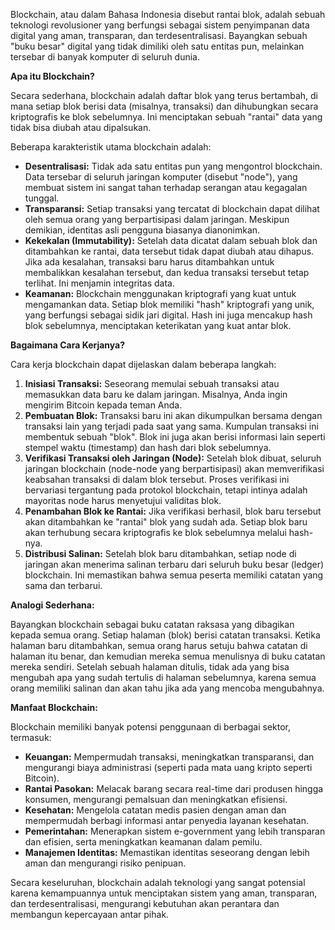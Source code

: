 Blockchain, atau dalam Bahasa Indonesia disebut rantai blok, adalah sebuah teknologi revolusioner yang berfungsi sebagai sistem penyimpanan data digital yang aman, transparan, dan terdesentralisasi. Bayangkan sebuah "buku besar" digital yang tidak dimiliki oleh satu entitas pun, melainkan tersebar di banyak komputer di seluruh dunia.

**Apa itu Blockchain?**

Secara sederhana, blockchain adalah daftar blok yang terus bertambah, di mana setiap blok berisi data (misalnya, transaksi) dan dihubungkan secara kriptografis ke blok sebelumnya. Ini menciptakan sebuah "rantai" data yang tidak bisa diubah atau dipalsukan.

Beberapa karakteristik utama blockchain adalah:

* **Desentralisasi:** Tidak ada satu entitas pun yang mengontrol blockchain. Data tersebar di seluruh jaringan komputer (disebut "node"), yang membuat sistem ini sangat tahan terhadap serangan atau kegagalan tunggal.
* **Transparansi:** Setiap transaksi yang tercatat di blockchain dapat dilihat oleh semua orang yang berpartisipasi dalam jaringan. Meskipun demikian, identitas asli pengguna biasanya dianonimkan.
* **Kekekalan (Immutability):** Setelah data dicatat dalam sebuah blok dan ditambahkan ke rantai, data tersebut tidak dapat diubah atau dihapus. Jika ada kesalahan, transaksi baru harus ditambahkan untuk membalikkan kesalahan tersebut, dan kedua transaksi tersebut tetap terlihat. Ini menjamin integritas data.
* **Keamanan:** Blockchain menggunakan kriptografi yang kuat untuk mengamankan data. Setiap blok memiliki "hash" kriptografi yang unik, yang berfungsi sebagai sidik jari digital. Hash ini juga mencakup hash blok sebelumnya, menciptakan keterikatan yang kuat antar blok.

**Bagaimana Cara Kerjanya?**

Cara kerja blockchain dapat dijelaskan dalam beberapa langkah:

1.  **Inisiasi Transaksi:** Seseorang memulai sebuah transaksi atau memasukkan data baru ke dalam jaringan. Misalnya, Anda ingin mengirim Bitcoin kepada teman Anda.
2.  **Pembuatan Blok:** Transaksi baru ini akan dikumpulkan bersama dengan transaksi lain yang terjadi pada saat yang sama. Kumpulan transaksi ini membentuk sebuah "blok". Blok ini juga akan berisi informasi lain seperti stempel waktu (timestamp) dan hash dari blok sebelumnya.
3.  **Verifikasi Transaksi oleh Jaringan (Node):** Setelah blok dibuat, seluruh jaringan blockchain (node-node yang berpartisipasi) akan memverifikasi keabsahan transaksi di dalam blok tersebut. Proses verifikasi ini bervariasi tergantung pada protokol blockchain, tetapi intinya adalah mayoritas node harus menyetujui validitas blok.
4.  **Penambahan Blok ke Rantai:** Jika verifikasi berhasil, blok baru tersebut akan ditambahkan ke "rantai" blok yang sudah ada. Setiap blok baru akan terhubung secara kriptografis ke blok sebelumnya melalui hash-nya.
5.  **Distribusi Salinan:** Setelah blok baru ditambahkan, setiap node di jaringan akan menerima salinan terbaru dari seluruh buku besar (ledger) blockchain. Ini memastikan bahwa semua peserta memiliki catatan yang sama dan terbarui.

**Analogi Sederhana:**

Bayangkan blockchain sebagai buku catatan raksasa yang dibagikan kepada semua orang. Setiap halaman (blok) berisi catatan transaksi. Ketika halaman baru ditambahkan, semua orang harus setuju bahwa catatan di halaman itu benar, dan kemudian mereka semua menulisnya di buku catatan mereka sendiri. Setelah sebuah halaman ditulis, tidak ada yang bisa mengubah apa yang sudah tertulis di halaman sebelumnya, karena semua orang memiliki salinan dan akan tahu jika ada yang mencoba mengubahnya.

**Manfaat Blockchain:**

Blockchain memiliki banyak potensi penggunaan di berbagai sektor, termasuk:

* **Keuangan:** Mempermudah transaksi, meningkatkan transparansi, dan mengurangi biaya administrasi (seperti pada mata uang kripto seperti Bitcoin).
* **Rantai Pasokan:** Melacak barang secara real-time dari produsen hingga konsumen, mengurangi pemalsuan dan meningkatkan efisiensi.
* **Kesehatan:** Mengelola catatan medis pasien dengan aman dan mempermudah berbagi informasi antar penyedia layanan kesehatan.
* **Pemerintahan:** Menerapkan sistem e-government yang lebih transparan dan efisien, serta meningkatkan keamanan dalam pemilu.
* **Manajemen Identitas:** Memastikan identitas seseorang dengan lebih aman dan mengurangi risiko penipuan.

Secara keseluruhan, blockchain adalah teknologi yang sangat potensial karena kemampuannya untuk menciptakan sistem yang aman, transparan, dan terdesentralisasi, mengurangi kebutuhan akan perantara dan membangun kepercayaan antar pihak.
